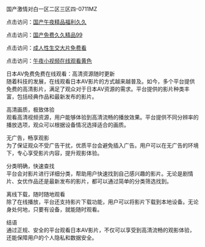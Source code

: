 国产激情对白一区二区三区四-0711MZ  

点击访问：<a href="https://heiliaowzu4ur.pages.dev">国产午夜精品福利久久</a>  

点击访问：<a href="https://heiliaowt0d7p.pages.dev">国产免费久久精品99</a>  

点击访问：<a href="https://heiliaoxwd5i8.pages.dev">成人性生交大片免费看</a>  

点击访问：<a href="https://heiliaoow5kzm.pages.dev">午夜小视频在线观看黄色</a>  

日本AV免费免费在线观看：高清资源随时更新  
随着科技的发展，在线观看日本AV影片的方式越来越普及。如今，多个平台提供免费的高清影片，满足了观众对于日本AV资源的需求。平台提供的影片种类丰富，包括经典作品和最新发布的影片。  

高清画质，极致体验  
观看高清视频资源，用户能够体验到高清流畅的播放效果。平台提供不同分辨率的播放选项，观众可以根据设备情况选择适合的画质。  

无广告，畅享观影  
为了保证观众不受广告干扰，优质平台会避免插入广告。用户可以在无广告的环境下，专心享受影片内容，提升观影体验。  

分类明确，快速查找  
平台会对影片进行详细分类，帮助用户快速找到自己感兴趣的影片。无论是剧情片、女优作品还是最新发布的影片，都可以通过简单的分类筛选找到。  

离线下载，随时随地观看  
除了在线播放，平台还支持影片下载功能，用户可以将影片下载到本地设备。无论身处何地，只要有设备，就能随时观看。  

结语  
通过正规、安全的平台观看日本AV影片，不仅可以享受到高清流畅的观影体验，还能保障用户的个人隐私和数据安全。  

<span style="display:none;">[Canonical link]( )</span>
